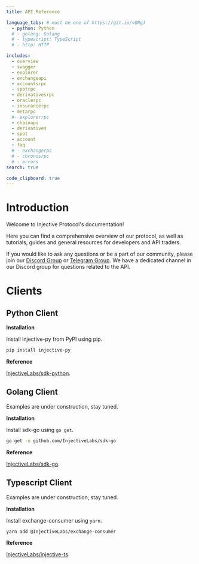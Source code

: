 ```yaml
---
title: API Reference

language_tabs: # must be one of https://git.io/vQNgJ
  - python: Python
  # - golang: Golang
  # - typescript: TypeScript
  # - http: HTTP

includes:
  - overview
  - swagger
  - explorer
  - exchangeapi
  - accountsrpc
  - spotrpc
  - derivativesrpc
  - oraclerpc
  - insurancerpc
  - metarpc
  #- explorerrpc
  - chainapi
  - derivatives
  - spot
  - account
  - faq
  # - exchangerpc
  # - chronosrpc
  # - errors
search: true

code_clipboard: true
---
```


# Introduction

Welcome to Injective Protocol's documentation!

Here you can find a comprehensive overview of our protocol, as well as tutorials, guides and general resources for developers and API traders.

If you would like to ask any questions or be a part of our community, please join our [Discord Group](https://discord.gg/injective) or [Telegram Group](https://t.me/InjectiveAPI). We have a dedicated channel in our Discord group for questions related to the API.


# Clients

## Python Client
**Installation**

Install injective-py from PyPI using pip.

```bash
pip install injective-py
```

**Reference**

[InjectiveLabs/sdk-python](https://github.com/InjectiveLabs/sdk-python).


## Golang Client
Examples are under construction, stay tuned.

**Installation**

Install sdk-go using `go get`.

```bash
go get -u github.com/InjectiveLabs/sdk-go
```

**Reference**

[InjectiveLabs/sdk-go](https://github.com/InjectiveLabs/sdk-go).

<!-- [comment]: <> (TODO: implement)
See the examples folder for simple Golang examples. -->


## Typescript Client
Examples are under construction, stay tuned.

**Installation**

Install exchange-consumer using `yarn`.

```bash
yarn add @InjectiveLabs/exchange-consumer
```

**Reference**

[InjectiveLabs/injective-ts](https://github.com/InjectiveLabs/injective-ts/tree/master/packages/exchange-consumer).

